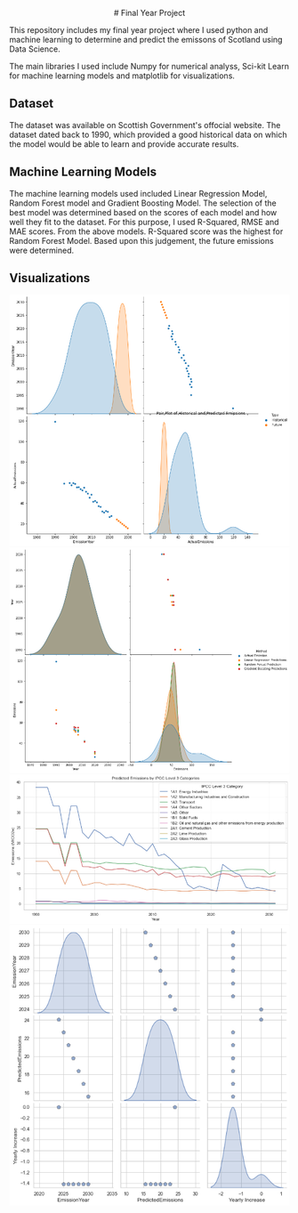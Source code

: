 <p align="center">
# Final Year Project
</p>
This repository includes my final year project where I used python and machine learning to determine and predict the emissons of Scotland using Data Science. 

The main libraries I used include Numpy for numerical analyss, Sci-kit Learn for machine learning models and matplotlib for visualizations.

## Dataset
The dataset was available on Scottish Government's offocial website. The dataset dated back to 1990, which provided a good historical data on which the model would be able to learn and provide accurate results.

## Machine Learning Models
The machine learning models used included Linear Regression Model, Random Forest model and Gradient Boosting Model. The selection of the best model was determined based on the scores of each
model and how well they fit to the dataset. For this purpose, I used R-Squared, RMSE and MAE scores. 
From the above models. R-Squared score was the highest for Random Forest Model. Based upon this judgement, the future emissions were determined. 

## Visualizations
![Alt text](Viusalizations/Pair_Plot_Diagram_Historical_Vs_Future.png) 
![Alt text](Viusalizations/Pair_Plot_Diagram.png)
![Alt text](Viusalizations/Predicted_Emissions_Category_Wise.png)
![Alt text](Viusalizations/Penguin_Style_Pairplot.png)



